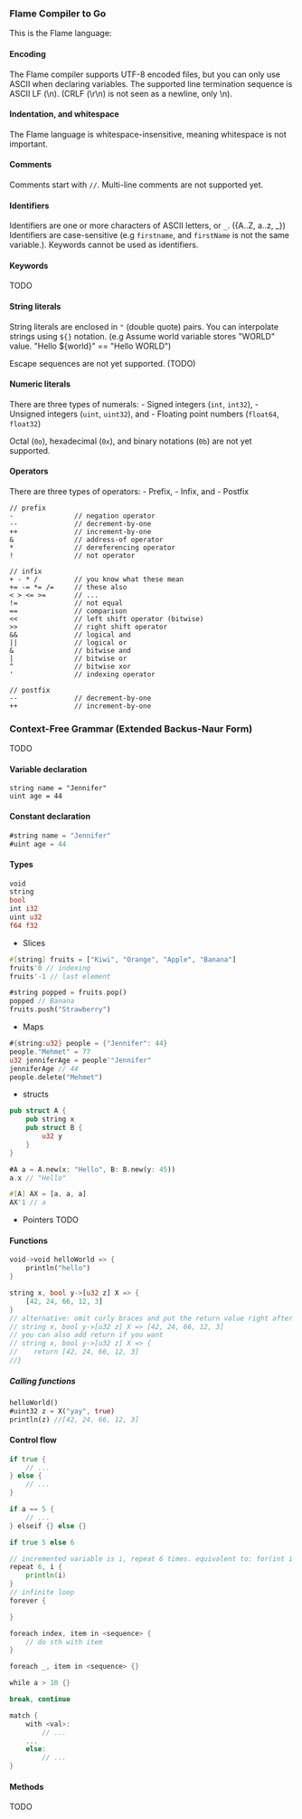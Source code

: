 ### Flame Compiler to Go

This is the Flame language:

#### Encoding
The Flame compiler supports UTF-8 encoded files, but you can only use ASCII when declaring variables.
The supported line termination sequence is ASCII LF (\n). (CRLF (\r\n) is not seen as a newline, only \n).

#### Indentation, and whitespace
The Flame language is whitespace-insensitive, meaning whitespace is not important. 

#### Comments
Comments start with ```//```. Multi-line comments are not supported yet.

#### Identifiers
Identifiers are one or more characters of ASCII letters, or ```_```. ({A..Z, a..z, _})
Identifiers are case-sensitive (e.g ```firstname```, and ```firstName``` is not the same variable.).
Keywords cannot be used as identifiers.

#### Keywords 
TODO

#### String literals
String literals are enclosed in ```"``` (double quote) pairs. You can interpolate strings using ```${}``` notation. (e.g Assume world variable stores "WORLD" value. "Hello ${world}" == "Hello WORLD")

Escape sequences are not yet supported. (TODO)

#### Numeric literals
There are three types of numerals: 
    - Signed integers (```int```, ```int32```),
    - Unsigned integers (```uint```, ```uint32```), and
    - Floating point numbers (```float64```, ```float32```)

Octal (```0o```), hexadecimal (```0x```), and binary notations (```0b```) are not yet supported.

#### Operators
There are three types of operators:
    - Prefix,
    - Infix, and
    - Postfix
```
// prefix
-               // negation operator
--              // decrement-by-one
++              // increment-by-one
&               // address-of operator
*               // dereferencing operator
!               // not operator

// infix
+ - * /         // you know what these mean
+= -= *= /=     // these also
< > <= >=       // ...
!=              // not equal
==              // comparison
<<              // left shift operator (bitwise)
>>              // right shift operator 
&&              // logical and
||              // logical or
&               // bitwise and
|               // bitwise or 
^               // bitwise xor
'               // indexing operator

// postfix
--              // decrement-by-one
++              // increment-by-one
```

### Context-Free Grammar (Extended Backus-Naur Form)

TODO

#### Variable declaration
```
string name = "Jennifer"
uint age = 44
```
#### Constant declaration
```go
#string name = "Jennifer"
#uint age = 44
```
#### Types
```rust
void
string
bool
int i32
uint u32
f64 f32
```
- Slices
```rust
#[string] fruits = ["Kiwi", "Orange", "Apple", "Banana"]
fruits'0 // indexing
fruits'-1 // last element

#string popped = fruits.pop() 
popped // Banana
fruits.push("Strawberry")
```
- Maps
```rust
#{string:u32} people = {"Jennifer": 44}
people."Mehmet" = 77
u32 jenniferAge = people'"Jennifer" 
jenniferAge // 44
people.delete("Mehmet")
```
- structs
```rust
pub struct A {
    pub string x
    pub struct B {
        u32 y
    }
}

#A a = A.new(x: "Hello", B: B.new(y: 45))
a.x // "Hello"

#[A] AX = [a, a, a]
AX'1 // a
```
- Pointers
TODO

#### Functions
```rust
void->void helloWorld => {
    println("hello")
}

string x, bool y->[u32 z] X => {
    [42, 24, 66, 12, 3]
}
// alternative: omit curly braces and put the return value right after '=>'
// string x, bool y->[u32 z] X => [42, 24, 66, 12, 3]
// you can also add return if you want
// string x, bool y->[u32 z] X => {
//    return [42, 24, 66, 12, 3]
//}
```
##### Calling functions
```rust
helloWorld()
#uint32 z = X("yay", true)
println(z) //[42, 24, 66, 12, 3]
```

#### Control flow
```go
if true {
    // ...
} else {
    // ...
}

if a == 5 {
    // ...
} elseif {} else {}

if true 5 else 6

// incremented variable is i, repeat 6 times. equivalent to: for(int i = 0; i < 6; i++) {//...} in C
repeat 6, i {
    println(i)
}
// infinite loop
forever {

}

foreach index, item in <sequence> {
    // do sth with item
}

foreach _, item in <sequence> {}

while a > 10 {}

break, continue

match {
    with <val>:
        // ...
    ...
    else:
        // ...
}
```

#### Methods

TODO

